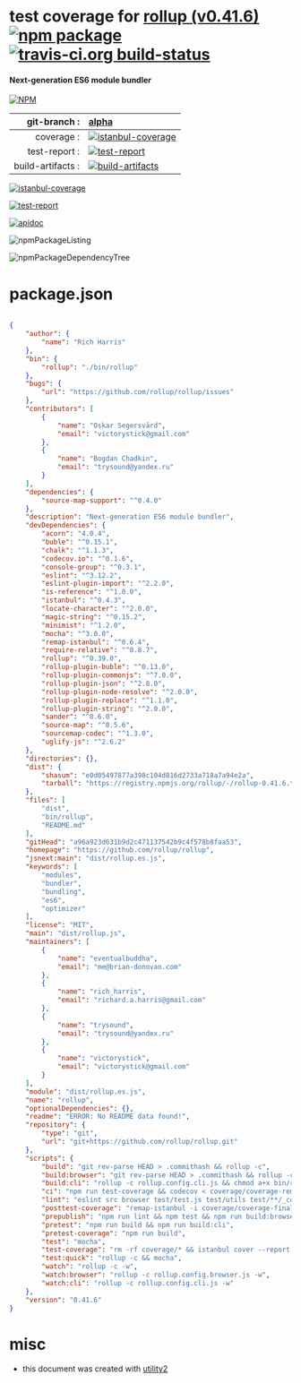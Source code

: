 # test coverage for  [rollup (v0.41.6)](https://github.com/rollup/rollup)  [![npm package](https://img.shields.io/npm/v/npmtest-rollup.svg?style=flat-square)](https://www.npmjs.org/package/npmtest-rollup) [![travis-ci.org build-status](https://api.travis-ci.org/npmtest/node-npmtest-rollup.svg)](https://travis-ci.org/npmtest/node-npmtest-rollup)
#### Next-generation ES6 module bundler

[![NPM](https://nodei.co/npm/rollup.png?downloads=true)](https://www.npmjs.com/package/rollup)

| git-branch : | [alpha](https://github.com/npmtest/node-npmtest-rollup/tree/alpha)|
|--:|:--|
| coverage : | [![istanbul-coverage](https://npmtest.github.io/node-npmtest-rollup/build/coverage.badge.svg)](https://npmtest.github.io/node-npmtest-rollup/build/coverage.html/index.html)|
| test-report : | [![test-report](https://npmtest.github.io/node-npmtest-rollup/build/test-report.badge.svg)](https://npmtest.github.io/node-npmtest-rollup/build/test-report.html)|
| build-artifacts : | [![build-artifacts](https://npmtest.github.io/node-npmtest-rollup/glyphicons_144_folder_open.png)](https://github.com/npmtest/node-npmtest-rollup/tree/gh-pages/build)|

[![istanbul-coverage](https://npmtest.github.io/node-npmtest-rollup/build/screenCapture.buildCustomOrg.browser.coverage.html.png)](https://npmtest.github.io/node-npmtest-rollup/build/coverage.html/index.html)

[![test-report](https://npmtest.github.io/node-npmtest-rollup/build/screenCapture.buildCustomOrg.browser.%252Fhome%252Ftravis%252Fbuild%252Fnpmtest%252Fnode-npmtest-rollup%252Ftmp%252Fbuild%252Ftest-report.html.png)](https://npmtest.github.io/node-npmtest-rollup/build/test-report.html)

[![apidoc](https://npmdoc.github.io/node-npmdoc-rollup/build/screenCapture.buildApidoc.browser.%252Fhome%252Ftravis%252Fbuild%252Fnpmdoc%252Fnode-npmdoc-rollup%252Ftmp%252Fbuild%252Fapidoc.html.png)](https://npmdoc.github.io/node-npmdoc-rollup/build/apidoc.html)

![npmPackageListing](https://npmtest.github.io/node-npmtest-rollup/build/screenCapture.npmPackageListing.svg)

![npmPackageDependencyTree](https://npmtest.github.io/node-npmtest-rollup/build/screenCapture.npmPackageDependencyTree.svg)



# package.json

```json

{
    "author": {
        "name": "Rich Harris"
    },
    "bin": {
        "rollup": "./bin/rollup"
    },
    "bugs": {
        "url": "https://github.com/rollup/rollup/issues"
    },
    "contributors": [
        {
            "name": "Oskar Segersvärd",
            "email": "victorystick@gmail.com"
        },
        {
            "name": "Bogdan Chadkin",
            "email": "trysound@yandex.ru"
        }
    ],
    "dependencies": {
        "source-map-support": "^0.4.0"
    },
    "description": "Next-generation ES6 module bundler",
    "devDependencies": {
        "acorn": "4.0.4",
        "buble": "^0.15.1",
        "chalk": "^1.1.3",
        "codecov.io": "^0.1.6",
        "console-group": "^0.3.1",
        "eslint": "^3.12.2",
        "eslint-plugin-import": "^2.2.0",
        "is-reference": "^1.0.0",
        "istanbul": "^0.4.3",
        "locate-character": "^2.0.0",
        "magic-string": "^0.15.2",
        "minimist": "^1.2.0",
        "mocha": "^3.0.0",
        "remap-istanbul": "^0.6.4",
        "require-relative": "^0.8.7",
        "rollup": "^0.39.0",
        "rollup-plugin-buble": "^0.13.0",
        "rollup-plugin-commonjs": "^7.0.0",
        "rollup-plugin-json": "^2.0.0",
        "rollup-plugin-node-resolve": "^2.0.0",
        "rollup-plugin-replace": "^1.1.0",
        "rollup-plugin-string": "^2.0.0",
        "sander": "^0.6.0",
        "source-map": "^0.5.6",
        "sourcemap-codec": "^1.3.0",
        "uglify-js": "^2.6.2"
    },
    "directories": {},
    "dist": {
        "shasum": "e0d05497877a398c104d816d2733a718a7a94e2a",
        "tarball": "https://registry.npmjs.org/rollup/-/rollup-0.41.6.tgz"
    },
    "files": [
        "dist",
        "bin/rollup",
        "README.md"
    ],
    "gitHead": "a96a923d631b9d2c471137542b9c4f578b8faa53",
    "homepage": "https://github.com/rollup/rollup",
    "jsnext:main": "dist/rollup.es.js",
    "keywords": [
        "modules",
        "bundler",
        "bundling",
        "es6",
        "optimizer"
    ],
    "license": "MIT",
    "main": "dist/rollup.js",
    "maintainers": [
        {
            "name": "eventualbuddha",
            "email": "me@brian-donovan.com"
        },
        {
            "name": "rich_harris",
            "email": "richard.a.harris@gmail.com"
        },
        {
            "name": "trysound",
            "email": "trysound@yandex.ru"
        },
        {
            "name": "victorystick",
            "email": "victorystick@gmail.com"
        }
    ],
    "module": "dist/rollup.es.js",
    "name": "rollup",
    "optionalDependencies": {},
    "readme": "ERROR: No README data found!",
    "repository": {
        "type": "git",
        "url": "git+https://github.com/rollup/rollup.git"
    },
    "scripts": {
        "build": "git rev-parse HEAD > .commithash && rollup -c",
        "build:browser": "git rev-parse HEAD > .commithash && rollup -c rollup.config.browser.js",
        "build:cli": "rollup -c rollup.config.cli.js && chmod a+x bin/rollup",
        "ci": "npm run test-coverage && codecov < coverage/coverage-remapped.lcov",
        "lint": "eslint src browser test/test.js test/utils test/**/_config.js",
        "posttest-coverage": "remap-istanbul -i coverage/coverage-final.json -o coverage/coverage-remapped.json -b dist && remap-istanbul -i coverage/coverage-final.json -o coverage/coverage-remapped.lcov -t lcovonly -b dist && remap-istanbul -i coverage/coverage-final.json -o coverage/coverage-remapped -t html -b dist",
        "prepublish": "npm run lint && npm test && npm run build:browser",
        "pretest": "npm run build && npm run build:cli",
        "pretest-coverage": "npm run build",
        "test": "mocha",
        "test-coverage": "rm -rf coverage/* && istanbul cover --report json node_modules/.bin/_mocha -- -u exports -R spec test/test.js",
        "test:quick": "rollup -c && mocha",
        "watch": "rollup -c -w",
        "watch:browser": "rollup -c rollup.config.browser.js -w",
        "watch:cli": "rollup -c rollup.config.cli.js -w"
    },
    "version": "0.41.6"
}
```



# misc
- this document was created with [utility2](https://github.com/kaizhu256/node-utility2)
